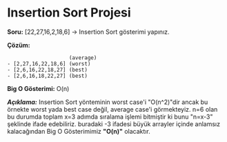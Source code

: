 # Insertion Sort Projesi

**Soru:** 
[22,27,16,2,18,6] -> Insertion Sort gösterimi yapınız.

**Çözüm:**
```
                    (average)
- [2,27,16,22,18,6] (worst)
- [2,6,16,22,18,27] (best)
- [2,6,16,18,22,27] (best)
```

**Big O Gösterimi:**
O(n)

***Açıklama:*** Insertion Sort yönteminin worst case'i "O(n^2)"dir ancak bu örnekte worst yada best case değil, average case'i görmekteyiz. 
n=6 olan bu durumda toplam x=3 adımda sıralama işlemi bitmiştir ki bunu "n=x-3" şeklinde ifade edebiliriz. buradaki -3 ifadesi büyük arrayler içinde anlamsız kalacağından Big O Gösterimimiz **"O(n)"** olacaktır.
